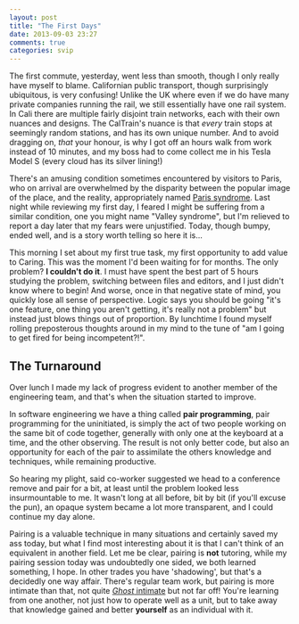 ```yaml
---
layout: post
title: "The First Days"
date: 2013-09-03 23:27
comments: true
categories: svip
---
```


The first commute, yesterday, went less than smooth, though I only really have myself to blame. Californian public transport, though surprisingly ubiquitous, is very confusing! Unlike the UK where even if we do have many private companies running the rail, we still essentially have one rail system. In Cali there are multiple fairly disjoint train networks, each with their own nuances and designs. The CalTrain's nuance is that *every* train stops at seemingly random stations, and has its own unique number. And to avoid dragging on, *that* your honour, is why I got off an hours walk from work instead of 10 minutes, and my boss had to come collect me in his Tesla Model S (every cloud has its silver lining!)

<!-- more -->

There's an amusing condition sometimes encountered by visitors to Paris, who on arrival are overwhelmed by the disparity between the popular image of the place, and the reality, appropriately named [Paris syndrome](http://en.wikipedia.org/wiki/Paris_syndrome). Last night while reviewing my first day, I feared I might be suffering from a similar condition, one you might name "Valley syndrome", but I'm relieved to report a day later that my fears were unjustified. Today, though bumpy, ended well, and is a story worth telling so here it is...

This morning I set about my first true task, my first opportunity to add value to Caring. This was the moment I'd been waiting for for months. The only problem? **I couldn't do it**. I must have spent the best part of 5 hours studying the problem, switching between files and editors, and I just didn't know where to begin! And worse, once in that negative state of mind, you quickly lose all sense of perspective. Logic says you should be going "it's one feature, one thing you aren't getting, it's really not a problem" but instead just blows things out of proportion. By lunchtime I found myself rolling preposterous thoughts around in my mind to the tune of "am I going to get fired for being incompetent?!".

## The Turnaround

Over lunch I made my lack of progress evident to another member of the engineering team, and that's when the situation started to improve.

In software engineering we have a thing called **pair programming**, pair programming for the uninitiated, is simply the act of two people working on the same bit of code together, generally with only one at the keyboard at a time, and the other observing. The result is not only better code, but also an opportunity for each of the pair to assimilate the others knowledge and techniques, while remaining productive. 

So hearing my plight, said co-worker suggested we head to a conference remove and pair for a bit, at least until the problem looked less insurmountable to me. It wasn't long at all before, bit by bit (if you'll excuse the pun), an opaque system became a lot more transparent, and I could continue my day alone.

Pairing is a valuable technique in many situations and certainly saved my ass today, but what I find most interesting about it is that I can't think of an equivalent in another field. Let me be clear, pairing is **not** tutoring, while my pairing session today was undoubtedly one sided, we both learned something, I hope. In other trades you have 'shadowing', but that's a decidedly one way affair. There's regular team work, but pairing is more intimate than that, not quite [*Ghost* intimate](http://www.themoviescene.co.uk/reviews/_img/903-2.jpg) but not far off! You're learning from one another, not just how to operate well as a unit, but to take away that knowledge gained and better **yourself** as an individual with it.